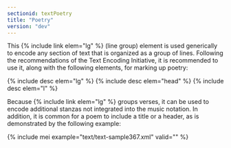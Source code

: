 ```yaml
---
sectionid: textPoetry
title: "Poetry"
version: "dev"
---
```


This {% include link elem="lg" %} (line group) element is used generically to encode any section of text that is organized as a group of lines. Following the recommendations of the Text Encoding Initiative, it is recommended to use it, along with the following elements, for marking up poetry:

{% include desc elem="lg" %}
{% include desc elem="head" %}
{% include desc elem="l" %}

Because {% include link elem="lg" %} groups verses, it can be used to encode additional stanzas not integrated into the music notation. In addition, it is common for a poem to include a title or a header, as is demonstrated by the following example:

{% include mei example="text/text-sample367.xml" valid="" %}
